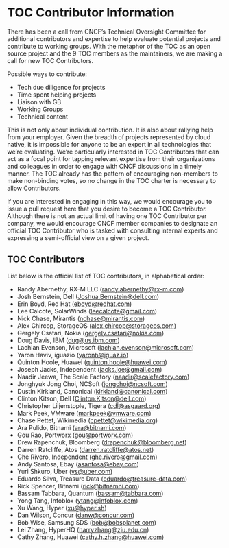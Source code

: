 # TOC Contributor Information

There has been a call from CNCF’s Technical Oversight Committee for additional contributors and expertise to help evaluate potential projects and contribute to working groups. With the metaphor of the TOC as an open source project and the 9 TOC members as the maintainers, we are making a call for new TOC Contributors.

Possible ways to contribute:

* Tech due diligence for projects
* Time spent helping projects
* Liaison with GB
* Working Groups
* Technical content

This is not only about individual contribution. It is also about rallying help from your employer. Given the breadth of projects represented by cloud native, it is impossible for anyone to be an expert in all technologies that we’re evaluating. We’re particularly interested in TOC Contributors that can act as a focal point for tapping relevant expertise from their organizations and colleagues in order to engage with CNCF discussions in a timely manner. The TOC already has the pattern of encouraging non-members to make non-binding votes, so no change in the TOC charter is necessary to allow Contributors.

If you are interested in engaging in this way, we would encourage you to issue a pull request here that you desire to become a TOC Contributor. Although there is not an actual limit of having one TOC Contributor per company, we would encourage CNCF member companies to designate an official TOC Contributor who is tasked with consulting internal experts and expressing a semi-official view on a given project.

## TOC Contributors

List below is the official list of TOC contributors, in alphabetical order:

* Randy	Abernethy, RX-M LLC (randy.abernethy@rx-m.com)
* Josh Bernstein, Dell (Joshua.Bernstein@dell.com)
* Erin Boyd, Red Hat (eboyd@redhat.com)
* Lee Calcote, SolarWinds (leecalcote@gmail.com)
* Nick Chase, Mirantis	(nchase@mirantis.com)
* Alex Chircop, StorageOS (alex.chircop@storageos.com)
* Gergely Csatari, Nokia (gergely.csatari@nokia.com)
* Doug Davis, IBM (dug@us.ibm.com)
* Lachlan	Evenson, Microsoft (lachlan.evenson@microsoft.com)
* Yaron Haviv, iguazio (yaronh@iguaz.io)
* Quinton Hoole, Huawei (quinton.hoole@huawei.com)
* Joseph Jacks, Independent	(jacks.joe@gmail.com)
* Naadir Jeewa, The Scale Factory	(naadir@scalefactory.com)
* Jonghyuk Jong Choi, NCSoft (jongchoi@ncsoft.com)
* Dustin Kirkland, Canonical (kirkland@canonical.com)
* Clinton	Kitson, Dell (Clinton.Kitson@dell.com)
* Christopher Liljenstople, Tigera (cdl@asgaard.org)
* Mark Peek, VMware	(markpeek@vmware.com)
* Chase	Pettet, Wikimedia	(cpettet@wikimedia.org)
* Ara	Pulido, Bitnami	(ara@bitnami.com)
* Gou	Rao, Portworx (gou@portworx.com)
* Drew Rapenchuk, Bloomberg	(drapenchuk@bloomberg.net)
* Darren Ratcliffe, Atos (darren.ratcliffe@atos.net)
* Ghe	Rivero, Independent (ghe.rivero@gmail.com)
* Andy Santosa, Ebay (asantosa@ebay.com)
* Yuri Shkuro, Uber	(ys@uber.com)
* Eduardo	Silva, Treasure Data (eduardo@treasure-data.com)
* Rick Spencer, Bitnami	(rick@bitnamni.com)
* Bassam Tabbara, Quantum	(bassam@tabbara.com)
* Yong Tang, Infoblox (ytang@infoblox.com)
* Xu Wang, Hyper (xu@hyper.sh)
* Dan	Wilson, Concur	(danw@concur.com)
* Bob	Wise, Samsung SDS	(bob@bobsplanet.com)
* Lei	Zhang, HyperHQ (harryzhang@zju.edu.cn)
* Cathy	Zhang, Huawei (cathy.h.zhang@huawei.com)
